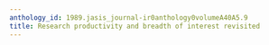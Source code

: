```yaml
---
anthology_id: 1989.jasis_journal-ir0anthology0volumeA40A5.9
title: Research productivity and breadth of interest revisited
---
```

